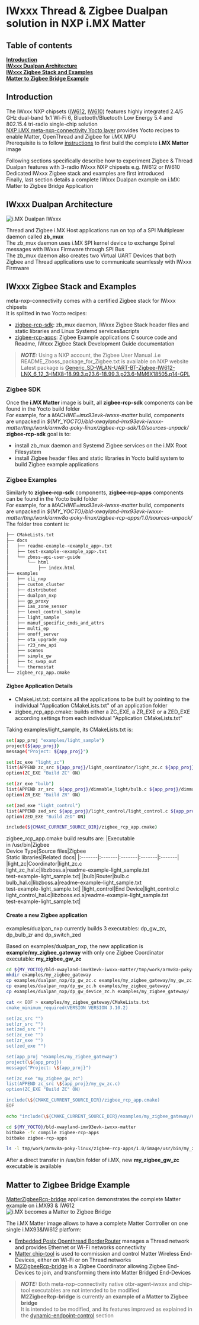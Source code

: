 # IWxxx Thread & Zigbee Dualpan solution in NXP i.MX Matter

## Table of contents

[**Introduction**](#introduction)<br>
[**IWxxx Dualpan Architecture**](#iwxxx-dualpan-architecture)<br>
[**IWxxx Zigbee Stack and Examples**](#iwxxx-zigbee-stack-and-examples)<br>
[**Matter to Zigbee Bridge Example**](#matter-to-zigbee-bridge-example)<br>

## Introduction
The IWxxx NXP chipsets ([IW612](https://www.nxp.com/products/IW612), [IW610](https://www.nxp.com/products/IW610)) features highly integrated 2.4/5 GHz dual-band 1x1 Wi-Fi 6, Bluetooth/Bluetooth Low Energy 5.4 and 802.15.4 tri-radio single-chip solution<br>
[NXP i.MX meta-nxp-connectivity Yocto layer](https://github.com/nxp-imx/meta-nxp-connectivity/tree/master) provides Yocto recipes to enable Matter, OpenThread and Zigbee for i.MX MPU<br>
Prerequisite is to follow [instructions](https://github.com/nxp-imx/meta-nxp-connectivity/tree/master?tab=readme-ov-file#How-to-build-the-Yocto-image) to first build the complete **i.MX Matter** image

Following sections specifically describe how to experiment Zigbee & Thread Dualpan features with 3-radio IWxxx NXP chipsets e.g. IW612 or IW610<br>
Dedicated IWxxx Zigbee stack and examples are first introduced<br>
Finally, last section details a complete IWxxx Dualpan example on i.MX: Matter to Zigbee Bridge Application<br>

## IWxxx Dualpan Architecture

![i.MX Dualpan IWxxx](../images/zigbee/iwxxx_dualpan_architecture.png)

Thread and Zigbee i.MX Host applications run on top of a SPI Multiplexer daemon called **zb_mux**<br>
The zb_mux daemon uses i.MX SPI kernel device to exchange Spinel messages with IWxxx Firmware through SPI Bus<br>
The zb_mux daemon also creates two Virtual UART Devices that both Zigbee and Thread applications use to communicate seamlessly with IWxxx Firmware<br>

## IWxxx Zigbee Stack and Examples

meta-nxp-connectivity comes with a certified Zigbee stack for IWxxx chipsets<br>
It is splitted in two Yocto recipes:<br>

* [zigbee-rcp-sdk](https://github.com/nxp-imx/meta-nxp-connectivity/tree/master/meta-nxp-zigbee-rcp/recipes-zigbee-rcp/recipes-zigbee-rcp-sdk): zb_mux daemon, IWxxx Zigbee Stack header files and static libraries and Linux Systemd services&scripts<br>
* [zigbee-rcp-apps](https://github.com/nxp-imx/meta-nxp-connectivity/tree/master/meta-nxp-zigbee-rcp/recipes-zigbee-rcp/recipes-zigbee-rcp-apps): Zigbee Example applications C source code and Readme, IWxxx Zigbee Stack Development Guide documentation<br>

> **_NOTE:_**
Using a NXP account, the Zigbee User Manual .i.e README_Zboss_package_for_Zigbee.txt is available on NXP website<br>
Latest package is [Generic_SD-WLAN-UART-BT-Zigbee-IW612-LNX_6_12_3-IMX8-18.99.3.p23.6-18.99.3.p23.6-MM6X18505.p14-GPL](https://www.nxp.com/webapp/sps/download/license.jsp?colCode=SD-WLAN-UART-BT-Zigbee-IW612-LNX&appType=file1&location=null&DOWNLOAD_ID=null)

### Zigbee SDK

Once the **i.MX Matter** image is built, all **zigbee-rcp-sdk** components can be found in the Yocto build folder<br>
For example, for a *MACHINE=imx93evk-iwxxx-matter* build, components are unpacked in *${MY_YOCTO}/bld-xwayland-imx93evk-iwxxx-matter/tmp/work/armv8a-poky-linux/zigbee-rcp-sdk/1.0/sources-unpack/*
**zigbee-rcp-sdk** goal is to:

* install zb_mux daemon and Systemd Zigbee services on the i.MX Root Filesystem<br>
* install Zigbee header files and static libraries in Yocto build system to build Zigbee example applications<br>

### Zigbee Examples

Similarly to **zigbee-rcp-sdk** components, **zigbee-rcp-apps** components can be found in the Yocto build folder<br>
For example, for a *MACHINE=imx93evk-iwxxx-matter* build, components are unpacked in *${MY_YOCTO}/bld-xwayland-imx93evk-iwxxx-matter/tmp/work/armv8a-poky-linux/zigbee-rcp-apps/1.0/sources-unpack/*
The folder tree content is:<br>

```bash
├── CMakeLists.txt
├── docs
│   ├── readme-example-<example_app>.txt
│   ├── test-example-<example_app>.txt
│   └── zboss-api-user-guide
│       └── html
│           ├── index.html
├── examples
│   ├── cli_nxp
│   ├── custom_cluster
│   ├── distributed
│   ├── dualpan_nxp
│   ├── gp_proxy
│   ├── ias_zone_sensor
│   ├── level_control_sample
│   ├── light_sample
│   ├── manuf_specific_cmds_and_attrs
│   ├── multi_ep
│   ├── onoff_server
│   ├── ota_upgrade_nxp
│   ├── r23_new_api
│   ├── scenes
│   ├── simple_gw
│   ├── tc_swap_out
│   └── thermostat
└── zigbee_rcp_app.cmake
```

#### Zigbee Application Details

* CMakeList.txt: contains all the applications to be built by pointing to the individual "Application CMakeLists.txt" of an application folder
* zigbee_rcp_app.cmake: builds either a ZC_EXE, a ZR_EXE or a ZED_EXE according settings from each individual "Application CMakeLists.txt"

Taking examples/light_sample, its CMakeLists.txt is:

```bash
set(app_proj "examples/light_sample")
project(${app_proj})
message("Project: ${app_proj}")

set(zc_exe "light_zc")
list(APPEND zc_src ${app_proj}/light_coordinator/light_zc.c ${app_proj}/light_coordinator/light_zc_hal.c)
option(ZC_EXE "Build ZC" ON)

set(zr_exe "bulb")
list(APPEND zr_src  ${app_proj}/dimmable_light/bulb.c ${app_proj}/dimmable_light/bulb_hal.c)
option(ZR_EXE "Build ZR" ON)

set(zed_exe "light_control")
list(APPEND zed_src ${app_proj}/light_control/light_control.c ${app_proj}/light_control/light_control_hal.c)
option(ZED_EXE "Build ZED" ON)

include(${CMAKE_CURRENT_SOURCE_DIR}/zigbee_rcp_app.cmake)
```

zigbee_rcp_app.cmake build results are:
|Executable<br>in /usr/bin|Zigbee<br>Device Type|Source files|Zigbee<br>Static libraries|Related docs|
|:-------|:-------|:-------|:-------|:-------|
|light_zc|Coordinator|light_zc.c<br>light_zc_hal.c|libzboss.a|readme-example-light_sample.txt<br>test-example-light_sample.txt|
|bulb|Router|bulb.c<br>bulb_hal.c|libzboss.a|readme-example-light_sample.txt<br>test-example-light_sample.txt|
|light_control|End Device|light_control.c<br>light_control_hal.c|libzboss.ed.a|readme-example-light_sample.txt<br>test-example-light_sample.txt|

#### Create a new Zigbee application
examples/dualpan_nxp currently builds 3 executables: dp_gw_zc, dp_bulb_zr and dp_switch_zed<br>

Based on examples/dualpan_nxp, the new application is **example/my_zigbee_gateway** with only one Zigbee Coordinator executable: **my_zigbee_gw_zc**
```bash
cd ${MY_YOCTO}/bld-xwayland-imx93evk-iwxxx-matter/tmp/work/armv8a-poky-linux/zigbee-rcp-apps/1.0/sources-unpack/
mkdir examples/my_zigbee_gateway
cp examples/dualpan_nxp/dp_gw_zc.c examples/my_zigbee_gateway/my_gw_zc.c
cp examples/dualpan_nxp/dp_gw_zc.h examples/my_zigbee_gateway/
cp examples/dualpan_nxp/dp_gw_device_zc.h examples/my_zigbee_gateway/

cat << EOF > examples/my_zigbee_gateway/CMakeLists.txt
cmake_minimum_required(VERSION VERSION 3.10.2)

set(zc_src "")
set(zr_src "")
set(zed_src "")
set(zc_exe "")
set(zr_exe "")
set(zed_exe "")

set(app_proj "examples/my_zigbee_gateway")
project(\${app_proj})
message("Project: \${app_proj}")

set(zc_exe "my_zigbee_gw_zc")
list(APPEND zc_src \${app_proj}/my_gw_zc.c)
option(ZC_EXE "Build ZC" ON)

include(\${CMAKE_CURRENT_SOURCE_DIR}/zigbee_rcp_app.cmake)
EOF

echo "include(\${CMAKE_CURRENT_SOURCE_DIR}/examples/my_zigbee_gateway/CMakeLists.txt)" >> CMakeLists.txt

cd ${MY_YOCTO}/bld-xwayland-imx93evk-iwxxx-matter
bitbake -fc compile zigbee-rcp-apps
bitbake zigbee-rcp-apps

ls -l tmp/work/armv8a-poky-linux/zigbee-rcp-apps/1.0/image/usr/bin/my_zigbee_gw_zc
```
After a direct transfer in /usr/bin folder of i.MX, new **my_zigbee_gw_zc** executable is available


## Matter to Zigbee Bridge Example

[MatterZigbeeRcp-bridge](https://github.com/NXP/matter/tree/v1.4-branch-nxp_imx_2025_q1/examples/bridge-app/nxp/linux-M2ZigbeeRcp-bridge) application demonstrates the complete Matter example on i.MX93 & IW612<br>
![i.MX becomes a Matter to Zigbee Bridge](../images/zigbee/MatterToZigbee-Bridge.png)

The i.MX Matter image allows to have a complete Matter Controller on one single i.MX93&IW612 platform:<br>

* [Embedded Posix Openthread BorderRouter](https://github.com/nxp-imx/meta-nxp-connectivity/tree/master/meta-nxp-otbr/recipes-otbr/otbr-iwxxx) manages a Thread network and provides Ethernet or Wi-Fi networks connectivity<br>
* [Matter chip-tool](https://github.com/NXP/matter/tree/v1.4-branch-nxp_imx_2025_q1/examples/chip-tool) is used to commission and control Matter Wireless End-Devices, either on Wi-Fi or on Thread networks<br>
* [M2ZigbeeRcp-bridge](https://github.com/NXP/matter/tree/v1.4-branch-nxp_imx_2025_q1/examples/bridge-app/nxp/linux-M2ZigbeeRcp-bridge#readme) is a Zigbee Coordinator allowing Zigbee End-Devices to join, and transforming them into Matter Bridged End-Devices<br>

> **_NOTE:_**
Both meta-nxp-connectivity native otbr-agent-iwxxx and chip-tool executables are not intended to be modified<br>
**M2ZigbeeRcp-bridge** is currently an **example of a Matter to Zigbee bridge**<br>
It is intended to be modified, and its features improved as explained in the [dynamic-endpoint-control](https://github.com/NXP/matter/blob/v1.4-branch-nxp_imx_2025_q1/examples/bridge-app/nxp/linux-M2ZigbeeRcp-bridge/README.md#dynamic-endpoint-control) section<br>
